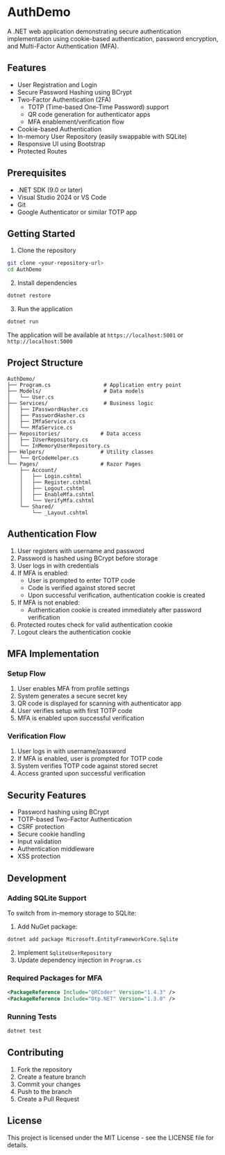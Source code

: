 # AuthDemo

A .NET web application demonstrating secure authentication implementation using cookie-based authentication, password encryption, and Multi-Factor Authentication (MFA).

## Features

- User Registration and Login
- Secure Password Hashing using BCrypt
- Two-Factor Authentication (2FA)
  - TOTP (Time-based One-Time Password) support
  - QR code generation for authenticator apps
  - MFA enablement/verification flow
- Cookie-based Authentication
- In-memory User Repository (easily swappable with SQLite)
- Responsive UI using Bootstrap
- Protected Routes

## Prerequisites

- .NET SDK (9.0 or later)
- Visual Studio 2024 or VS Code
- Git
- Google Authenticator or similar TOTP app

## Getting Started

1. Clone the repository

```bash
git clone <your-repository-url>
cd AuthDemo
```

2. Install dependencies

```bash
dotnet restore
```

3. Run the application

```bash
dotnet run
```

The application will be available at `https://localhost:5001` or `http://localhost:5000`

## Project Structure

```
AuthDemo/
├── Program.cs                 # Application entry point
├── Models/                    # Data models
│   └── User.cs
├── Services/                  # Business logic
│   ├── IPasswordHasher.cs
│   ├── PasswordHasher.cs
│   ├── IMfaService.cs
│   └── MfaService.cs
├── Repositories/             # Data access
│   ├── IUserRepository.cs
│   └── InMemoryUserRepository.cs
├── Helpers/                  # Utility classes
│   └── QrCodeHelper.cs
└── Pages/                    # Razor Pages
    ├── Account/
    │   ├── Login.cshtml
    │   ├── Register.cshtml
    │   ├── Logout.cshtml
    │   ├── EnableMfa.cshtml
    │   └── VerifyMfa.cshtml
    └── Shared/
        └── _Layout.cshtml
```

## Authentication Flow

1. User registers with username and password
2. Password is hashed using BCrypt before storage
3. User logs in with credentials
4. If MFA is enabled:
   - User is prompted to enter TOTP code
   - Code is verified against stored secret
   - Upon successful verification, authentication cookie is created
5. If MFA is not enabled:
   - Authentication cookie is created immediately after password verification
6. Protected routes check for valid authentication cookie
7. Logout clears the authentication cookie

## MFA Implementation

### Setup Flow

1. User enables MFA from profile settings
2. System generates a secure secret key
3. QR code is displayed for scanning with authenticator app
4. User verifies setup with first TOTP code
5. MFA is enabled upon successful verification

### Verification Flow

1. User logs in with username/password
2. If MFA is enabled, user is prompted for TOTP code
3. System verifies TOTP code against stored secret
4. Access granted upon successful verification

## Security Features

- Password hashing using BCrypt
- TOTP-based Two-Factor Authentication
- CSRF protection
- Secure cookie handling
- Input validation
- Authentication middleware
- XSS protection

## Development

### Adding SQLite Support

To switch from in-memory storage to SQLite:

1. Add NuGet package:

```bash
dotnet add package Microsoft.EntityFrameworkCore.Sqlite
```

2. Implement `SqliteUserRepository`
3. Update dependency injection in `Program.cs`

### Required Packages for MFA

```xml
<PackageReference Include="QRCoder" Version="1.4.3" />
<PackageReference Include="Otp.NET" Version="1.3.0" />
```

### Running Tests

```bash
dotnet test
```

## Contributing

1. Fork the repository
2. Create a feature branch
3. Commit your changes
4. Push to the branch
5. Create a Pull Request

## License

This project is licensed under the MIT License - see the LICENSE file for details.
